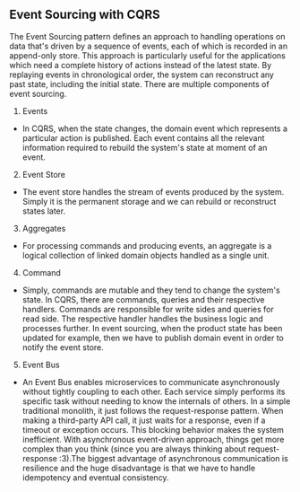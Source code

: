 ## Event Sourcing with CQRS

The Event Sourcing pattern defines an approach to handling operations on data that's driven by a sequence of events, each of which is recorded in an append-only store. This approach is particularly useful for the applications which need a complete history of actions instead of the latest state. By replaying events in chronological order, the system can reconstruct any past state, including the initial state. There are multiple components of event sourcing.

1. Events

- In CQRS, when the state changes, the domain event which represents a particular action is published. Each event contains all the relevant information required to rebuild the system's state at moment of an event.

2. Event Store

- The event store handles the stream of events produced by the system. Simply it is the permanent storage and we can rebuild or reconstruct states later.

3. Aggregates

- For processing commands and producing events, an aggregate is a logical collection of linked domain objects handled as a single unit.

4. Command

- Simply, commands are mutable and they tend to change the system's state. In CQRS, there are commands, queries and their respective handlers. Commands are responsible for write sides and queries for read side. The respective handler handles the business logic and processes further. In event sourcing, when the product state has been updated for example, then we have to publish domain event in order to notify the event store.

5. Event Bus

- An Event Bus enables microservices to communicate asynchronously without tightly coupling to each other. Each service simply performs its specific task without needing to know the internals of others. In a simple traditional monolith, it just follows the request-response pattern. When making a third-party API call, it just waits for a response, even if a timeout or exception occurs. This blocking behavior makes the system inefficient. With asynchronous event-driven approach, things get more complex than you think (since you are always thinking about request-response :3).The biggest advantage of asynchronous communication is resilience and the huge disadvantage is that we have to handle idempotency and eventual consistency.
